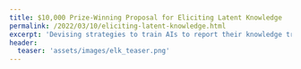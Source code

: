 ```yaml
---
title: $10,000 Prize-Winning Proposal for Eliciting Latent Knowledge
permalink: /2022/03/10/eliciting-latent-knowledge.html
excerpt: 'Devising strategies to train AIs to report their knowledge truthfully'
header:
  teaser: 'assets/images/elk_teaser.png'
---
```

